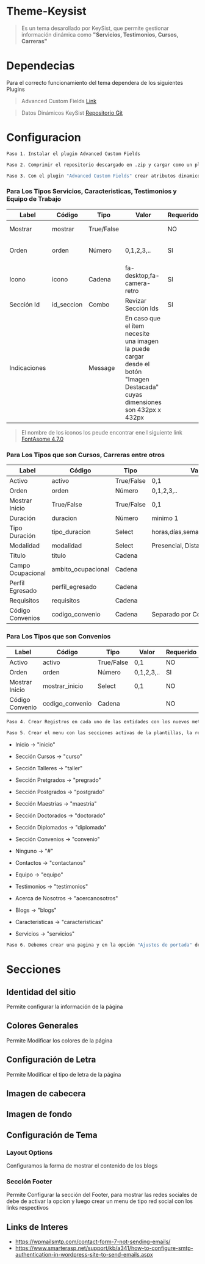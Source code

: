 # Theme-Keysist
>Es un tema desarollado por KeySist, que permite gestionar información dinámica como **"Servicios, Testimonios, Cursos, Carreras"**

# Dependecias

Para el correcto funcionamiento del tema dependera de los siguientes Plugins

> Advanced Custom Fields [Link](https://www.advancedcustomfields.com/)

>Datos Dinámicos KeySist [Repositorio Git](https://github.com/ks-proyects/keysist_post_types)

# Configuracion
```sh
Paso 1. Instalar el plugin Advanced Custom Fields
```
```sh
Paso 2. Comprimir el repositorio descargado en .zip y cargar como un plugin a WordPres Y ACTIVARLO
```
```sh
Paso 3. Con el plugin "Advanced Custom Fields" crear atributos dinamicos para las entidades creadas con el plugin anterior
```
### Para Los Tipos Servicios, Caracteristicas, Testimonios y Equipo de Trabajo

| Label | Código | Tipo | Valor | Requerido | Default |  Instrucciones | 
| ------------- | ------------- |------------- |------------- |------------- | ------------- | ------------- |
| Mostrar  | mostrar  | True/False  |   | NO | True | Indica si este item se muestra o no en la página |
| Orden  | orden  | Número  | 0,1,2,3,..  | SI | 1 | Este dato permite ordenar en la página el 1 siempre se muestra primero |
| Icono  | icono  | Cadena  | fa-desktop,fa-camera-retro | SI |  fa-desktop | Debe ingresar el nombre del icono y lo puede encontrar en el siguiente link https://fontawesome.com/v4.7/icons/ |
| Sección Id  | id_seccion  | Combo  | Revizar Sección Ids | SI |   | Indica a que sección se mueve la página cuando haga clic |
| Indicaciones  |   | Message  | En caso que el ítem necesite una imagen la puede cargar desde el botón "Imagen Destacada" cuyas dimensiones son 432px x 432px |  |   |  |

> El nombre de los iconos los peude encontrar ene l siguiente link [FontAsome 4.7.0](https://fontawesome.com/v4.7.0/icons/)


### Para Los Tipos que son Cursos, Carreras entre otros

| Label | Código | Tipo | Valor | Requerido | 
| ------------- | ------------- |------------- |------------- |------------- |
| Activo  | activo  | True/False  | 0,1  | NO |
| Orden  | orden  | Número  | 0,1,2,3,..  | SI |
| Mostrar Inicio  | True/False  | True/False  | 0,1 | NO |
| Duración  | duracion  | Número  | minimo 1 |  SI |
| Tipo Duración  | tipo_duracion  | Select  | horas,días,semanas,meses,años |  SI |
| Modalidad  | modalidad  | Select  | Presencial, Distancia, Virtual |  SI |
| Titulo  | titulo  | Cadena  |  |  SI |
| Campo Ocupacional  | ambito_ocupacional  | Cadena  |  |  NO |
| Perfil Egresado  | perfil_egresado  | Cadena  |  |  NO |
| Requisitos  | requisitos  | Cadena  |  |  SI |
| Código Convenios  | codigo_convenio  | Cadena  | Separado por Comas |  NO |

### Para Los Tipos que son Convenios

| Label | Código | Tipo | Valor | Requerido | 
| ------------- | ------------- |------------- |------------- |------------- |
| Activo  | activo  | True/False  | 0,1  |  NO |
| Orden  | orden  | Número  | 0,1,2,3,..  |  SI |
| Mostrar Inicio  | mostrar_inicio  | Select  | 0,1 | NO |
| Código Convenio  | codigo_convenio  | Cadena  |  | NO |



```sh
Paso 4. Crear Registros en cada uno de las entidades con los nuevos metadas
```

```sh
Paso 5. Crear el menu con las secciones activas de la plantillas, la referencia o el id de las secciones son las siguientes
```
- Inicio -> "inicio"
- Sección Cursos -> "curso"
- Sección Talleres -> "taller"
- Sección Pretgrados -> "pregrado"
- Sección Postgrados -> "postgrado"
- Sección Maestrias -> "maestria"
- Sección Doctorados -> "doctorado"
- Sección Diplomados -> "diplomado"
- Sección Convenios -> "convenio"

- Ninguno -> "#"
- Contactos -> "contactanos"
- Equipo -> "equipo"
- Testimonios -> "testimonios"
- Acerca de Nosotros -> "acercanosotros"
- Blogs -> "blogs"
- Caracteristicas -> "caracteristicas"
- Servicios -> "servicios"


```sh
Paso 6. Debemos crear una pagina y en la opción "Ajustes de portada" de la plantilla seleccionamos pagina estatica y en "Página de inicio" selecioanmos la pagina creada
```

# Secciones

## Identidad del sitio
Permite configurar la información de la página

## Colores Generales
Permite Modificar los colores de la página

## Configuración de Letra
Permite Modificar el tipo de letra de la página

## Imagen de cabecera

## Imagen de fondo

## Configuración de Tema

### Layout Options

Configuramos la forma de mostrar el contenido de los blogs

### Sección Footer
Permite Configurar la sección del Footer, para mostrar las redes sociales de debe de activar la opcion y luego crear un menu de tipo red social con los links respectivos

## Links de Interes
- https://wpmailsmtp.com/contact-form-7-not-sending-emails/
- https://www.smarterasp.net/support/kb/a341/how-to-configure-smtp-authentication-in-wordpress-site-to-send-emails.aspx
